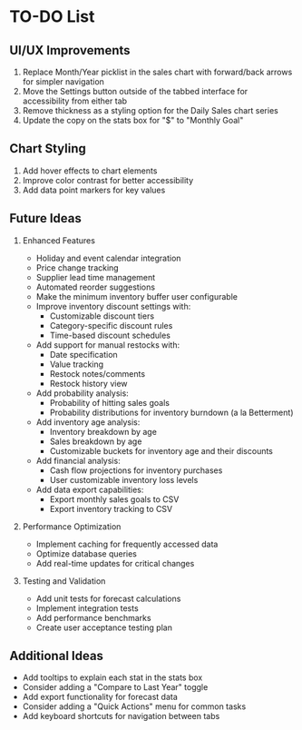 # TO-DO List

## UI/UX Improvements
1. Replace Month/Year picklist in the sales chart with forward/back arrows for simpler navigation
2. Move the Settings button outside of the tabbed interface for accessibility from either tab
3. Remove thickness as a styling option for the Daily Sales chart series
4. Update the copy on the stats box for "$" to "Monthly Goal"

## Chart Styling
1. Add hover effects to chart elements
2. Improve color contrast for better accessibility
3. Add data point markers for key values

## Future Ideas
1. Enhanced Features
   - Holiday and event calendar integration
   - Price change tracking
   - Supplier lead time management
   - Automated reorder suggestions
   - Make the minimum inventory buffer user configurable
   - Improve inventory discount settings with:
     - Customizable discount tiers
     - Category-specific discount rules
     - Time-based discount schedules
   - Add support for manual restocks with:
     - Date specification
     - Value tracking
     - Restock notes/comments
     - Restock history view
   - Add probability analysis:
     - Probability of hitting sales goals
     - Probability distributions for inventory burndown (a la Betterment)
   - Add inventory age analysis:
     - Inventory breakdown by age
     - Sales breakdown by age
     - Customizable buckets for inventory age and their discounts
   - Add financial analysis:
     - Cash flow projections for inventory purchases
     - User customizable inventory loss levels
   - Add data export capabilities:
     - Export monthly sales goals to CSV
     - Export inventory tracking to CSV

2. Performance Optimization
   - Implement caching for frequently accessed data
   - Optimize database queries
   - Add real-time updates for critical changes

3. Testing and Validation
   - Add unit tests for forecast calculations
   - Implement integration tests
   - Add performance benchmarks
   - Create user acceptance testing plan

## Additional Ideas
- Add tooltips to explain each stat in the stats box
- Consider adding a "Compare to Last Year" toggle
- Add export functionality for forecast data
- Consider adding a "Quick Actions" menu for common tasks
- Add keyboard shortcuts for navigation between tabs 